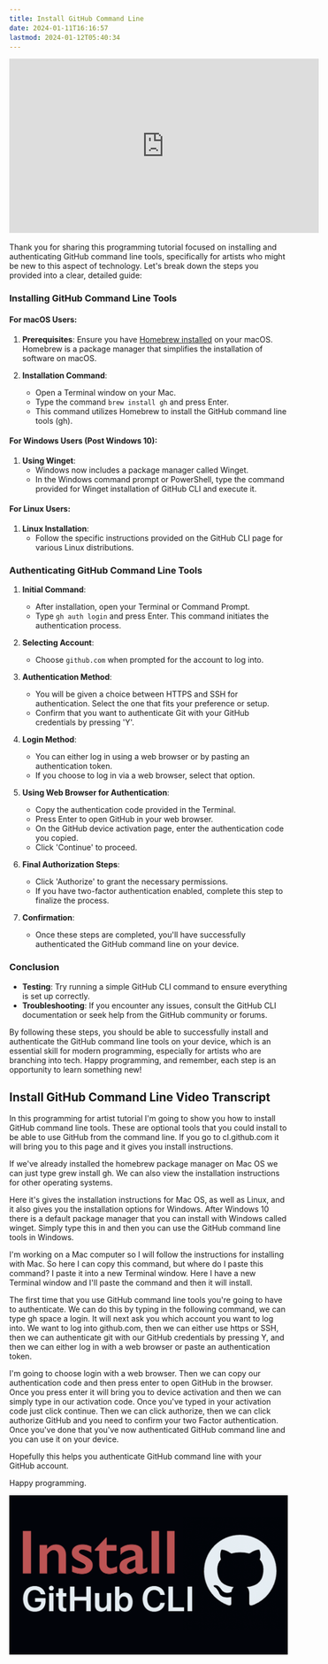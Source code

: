 ```yaml
---
title: Install GitHub Command Line
date: 2024-01-11T16:16:57
lastmod: 2024-01-12T05:40:34
---
```


<div class="iframe-16-9-container">
<iframe class="youTubeIframe" width="560" height="315" src="https://www.youtube.com/embed/PPOL_hgMMLk?si=h7bsn7J38GeQUPXK?rel=0" title="YouTube video player" frameborder="0" allow="accelerometer; autoplay; clipboard-write; encrypted-media; gyroscope; picture-in-picture; web-share" allowfullscreen></iframe>
</div>

Thank you for sharing this programming tutorial focused on installing and authenticating GitHub command line tools, specifically for artists who might be new to this aspect of technology. Let's break down the steps you provided into a clear, detailed guide:

### Installing GitHub Command Line Tools

#### For macOS Users:

1. **Prerequisites**: Ensure you have [Homebrew installed](./install-homebrew.md) on your macOS. Homebrew is a package manager that simplifies the installation of software on macOS.

2. **Installation Command**:
   - Open a Terminal window on your Mac.
   - Type the command `brew install gh` and press Enter.
   - This command utilizes Homebrew to install the GitHub command line tools (gh).

#### For Windows Users (Post Windows 10):

1. **Using Winget**:
   - Windows now includes a package manager called Winget.
   - In the Windows command prompt or PowerShell, type the command provided for Winget installation of GitHub CLI and execute it.

#### For Linux Users:

1. **Linux Installation**:
   - Follow the specific instructions provided on the GitHub CLI page for various Linux distributions.

### Authenticating GitHub Command Line Tools

1. **Initial Command**:

   - After installation, open your Terminal or Command Prompt.
   - Type `gh auth login` and press Enter. This command initiates the authentication process.

2. **Selecting Account**:

   - Choose `github.com` when prompted for the account to log into.

3. **Authentication Method**:

   - You will be given a choice between HTTPS and SSH for authentication. Select the one that fits your preference or setup.
   - Confirm that you want to authenticate Git with your GitHub credentials by pressing 'Y'.

4. **Login Method**:

   - You can either log in using a web browser or by pasting an authentication token.
   - If you choose to log in via a web browser, select that option.

5. **Using Web Browser for Authentication**:

   - Copy the authentication code provided in the Terminal.
   - Press Enter to open GitHub in your web browser.
   - On the GitHub device activation page, enter the authentication code you copied.
   - Click 'Continue' to proceed.

6. **Final Authorization Steps**:

   - Click 'Authorize' to grant the necessary permissions.
   - If you have two-factor authentication enabled, complete this step to finalize the process.

7. **Confirmation**:
   - Once these steps are completed, you'll have successfully authenticated the GitHub command line on your device.

### Conclusion

- **Testing**: Try running a simple GitHub CLI command to ensure everything is set up correctly.
- **Troubleshooting**: If you encounter any issues, consult the GitHub CLI documentation or seek help from the GitHub community or forums.

By following these steps, you should be able to successfully install and authenticate the GitHub command line tools on your device, which is an essential skill for modern programming, especially for artists who are branching into tech. Happy programming, and remember, each step is an opportunity to learn something new!

## Install GitHub Command Line Video Transcript

In this programming for artist tutorial I'm going to show you how to install GitHub command line tools. These are optional tools that you could install to be able to use GitHub from the command line. If you go to cl.github.com it will bring you to this page and it gives you install instructions.

If we've already installed the homebrew package manager on Mac OS we can just type grew install gh. We can also view the installation instructions for other operating systems.

Here it's gives the installation instructions for Mac OS, as well as Linux, and it also gives you the installation options for Windows. After Windows 10 there is a default package manager that you can install with Windows called winget. Simply type this in and then you can use the GitHub command line tools in Windows.

I'm working on a Mac computer so I will follow the instructions for installing with Mac. So here I can copy this command, but where do I paste this command? I paste it into a new Terminal window. Here I have a new Terminal window and I'll paste the command and then it will install.

The first time that you use GitHub command line tools you're going to have to authenticate. We can do this by typing in the following command, we can type gh space a login. It will next ask you which account you want to log into. We want to log into github.com, then we can either use https or SSH, then we can authenticate git with our GitHub credentials by pressing Y, and then we can either log in with a web browser or paste an authentication token.

I'm going to choose login with a web browser. Then we can copy our authentication code and then press enter to open GitHub in the browser. Once you press enter it will bring you to device activation and then we can simply type in our activation code. Once you've typed in your activation code just click continue. Then we can click authorize, then we can click authorize GitHub and you need to confirm your two Factor authentication. Once you've done that you've now authenticated GitHub command line and you can use it on your device.

Hopefully this helps you authenticate GitHub command line with your GitHub account.

Happy programming.

[![Install GitHub CLI](./attachments/install-github-cli-thumb.png)](./attachments/install-github-cli-thumb.png)
